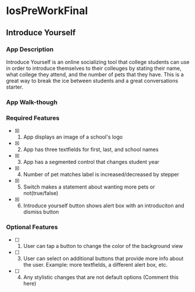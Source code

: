 # IosPreWorkFinal
## Introduce Yourself

### App Description

Introduce Yourself is an online socializing tool that college students can use in order to introduce themselves to their colleuges by stating their name, what college they attend, and the number of pets that they have. This is a great way to break the ice between students and a great conversations starter.

### App Walk-though

<!-- <img src="http://g.recordit.co/Op0G3USc4z.gif" width=200><br> OR <img src="YOUR_GIF_PATH" width=200><br> -->

### Required Features

- [x] 1. App displays an image of a school's logo
- [x] 2. App has three textfields for first, last, and school names
- [x] 3. App has a segmented control that changes student year
- [x] 4. Number of pet matches label is increased/decreased by stepper
- [x] 5. Switch makes a statement about wanting more pets or not(true/false) 
- [x] 6. Introduce yourself button shows alert box with an introduciton and dismiss button

### Optional Features

- [ ] 1. User can tap a button to change the color of the background view
- [ ] 3. User can select on additional buttons that provide more info about the user. Example: more textfields, a different alert box, etc.
- [ ] 4. Any stylistic changes that are not default options (Comment this here)
